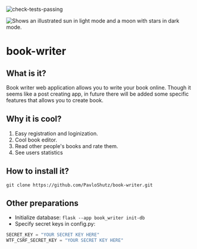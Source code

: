 ![check-tests-passing](https://img.shields.io/badge/tests--passing-100%25-brightgreen)

<picture style="width: 30px; height: auto;">
  <source media="(prefers-color-scheme: dark)" srcset="https://cdn-icons-png.flaticon.com/128/3839/3839574.png">
  <img alt="Shows an illustrated sun in light mode and a moon with stars in dark mode." src="https://cdn-icons-png.flaticon.com/128/3839/3839574.png">
</picture> 

# book-writer

## What is it?

Book writer web application allows you to write your book online. Though it seems like a post creating app, in future there will be added some specific features that allows you to create book. 

## Why it is cool?
1. Easy registration and loginization.
2. Cool book editor.
3. Read other people's books and rate them.
4. See users statistics

## How to install it?
```
git clone https://github.com/PavloShutz/book-writer.git
```

## Other preparations
- Initialize database: ```flask --app book_writer init-db```
- Specify secret keys in config.py: 
```python
SECRET_KEY = "YOUR SECRET KEY HERE"
WTF_CSRF_SECRET_KEY = "YOUR SECRET KEY HERE"
```
